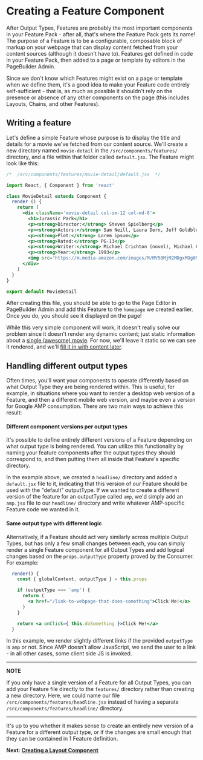 # Creating a Feature Component

After Output Types, Features are probably the most important components in your Feature Pack - after all, that's where the Feature Pack gets its name! The purpose of a Feature is to be a configurable, composable block of markup on your webpage that can display content fetched from your content sources (although it doesn't have to). Features get defined in code in your Feature Pack, then added to a page or template by editors in the PageBuilder Admin.

Since we don't know which Features might exist on a page or template when we define them, it's a good idea to make your Feature code entirely self-sufficient - that is, as much as possible it shouldn't rely on the presence or absence of any other components on the page (this includes Layouts, Chains, and other Features).

## Writing a feature

Let's define a simple Feature whose purpose is to display the title and details for a movie we've fetched from our content source. We'll create a new directory named `movie-detail` in the `/src/components/features/` directory, and a file within that folder called `default.jsx`. The Feature might look like this:

```jsx
/*  /src/components/features/movie-detail/default.jsx  */

import React, { Component } from 'react'

class MovieDetail extends Component {
  render () {
    return (
      <div className='movie-detail col-sm-12 col-md-8'>
        <h1>Jurassic Park</h1>
        <p><strong>Director:</strong> Steven Spielberg</p>
        <p><strong>Actors:</strong> Sam Neill, Laura Dern, Jeff Goldblum, Richard Attenborough</p>
        <p><strong>Plot:</strong> Lorem ipsum</p>
        <p><strong>Rated:</strong> PG-13</p>
        <p><strong>Writer:</strong> Michael Crichton (novel), Michael Crichton (screenplay), David Koepp (screenplay)</p>
        <p><strong>Year:</strong> 1993</p>
        <img src='https://m.media-amazon.com/images/M/MV5BMjM2MDgxMDg0Nl5BMl5BanBnXkFtZTgwNTM2OTM5NDE@._V1_SX300.jpg' alt={`Poster for Jurassic Park`} />
      </div>
    )
  }
}

export default MovieDetail
```

After creating this file, you should be able to go to the Page Editor in PageBuilder Admin and add this Feature to the `homepage` we created earlier. Once you do, you should see it displayed on the page!

While this very simple component will work, it doesn't really solve our problem since it doesn't render any dynamic content; just static information about a [single (awesome) movie](https://www.imdb.com/title/tt0107290/). For now, we'll leave it static so we can see it rendered, and we'll [fill it in with content later](./using-consumer-decorator.md).

## Handling different output types

Often times, you'll want your components to operate differently based on what Output Type they are being rendered within. This is useful, for example, in situations where you want to render a desktop web version of a Feature, and then a different mobile web version, and maybe even a version for Google AMP consumption. There are two main ways to achieve this result:

#### Different component versions per output types

It's possible to define entirely different versions of a Feature depending on what output type is being rendered.  You can utilize this functionality by naming your feature components after the output types they should correspond to, and then putting them all inside that Feature's specific directory.

In the example above, we created a `headline/` directory and added a `default.jsx` file to it, indicating that this version of our Feature should be used with the "default" outputType. If we wanted to create a different version of the feature for an outputType called `amp`, we'd simply add an `amp.jsx` file to our `headline/` directory and write whatever AMP-specific Feature code we wanted in it.

<!-- TODO: falling back to different output types when spec is finished -->

#### Same output type with different logic

Alternatively, if a Feature should act very similarly across multiple Output Types, but has only a few small changes between each, you can simply render a single Feature component for all Output Types and add logical changes based on the `props.outputType` property proved by the Consumer. For example:

```jsx
  render() {
    const { globalContent, outputType } = this.props

    if (outputType === 'amp') {
      return (
        <a href="/link-to-webpage-that-does-something">Click Me!</a>
      )
    }

    return <a onClick={ this.doSomething }>Click Me!</a>
  }
```

In this example, we render slightly different links if the provided `outputType` is `amp` or not. Since AMP doesn't allow JavaScript, we send the user to a link - in all other cases, some client side JS is invoked.

---

**NOTE**

If you only have a single version of a Feature for all Output Types, you can add your Feature file directly to the `features/` directory rather than creating a new directory. Here, we could name our file `/src/components/features/headline.jsx` instead of having a separate `/src/components/features/headline/` directory.

---

It's up to you whether it makes sense to create an entirely new version of a Feature for a different output type, or if the changes are small enough that they can be contained in 1 Feature definition.

**Next: [Creating a Layout Component](./creating-layout-component.md)**
